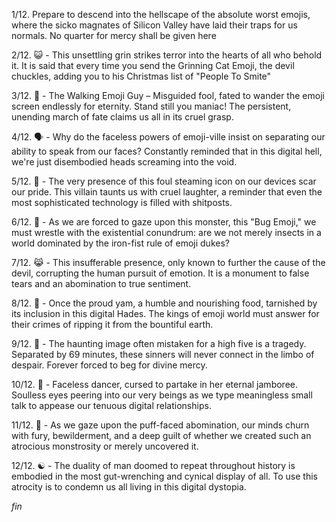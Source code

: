 1/12. Prepare to descend into the hellscape of the absolute worst emojis, where the sicko magnates of Silicon Valley have laid their traps for us normals. No quarter for mercy shall be given here

2/12. 😺 - This unsettling grin strikes terror into the hearts of all who behold it. It is said that every time you send the Grinning Cat Emoji, the devil chuckles, adding you to his Christmas list of "People To Smite"

3/12. 🚶 - The Walking Emoji Guy – Misguided fool, fated to wander the emoji screen endlessly for eternity. Stand still you maniac! The persistent, unending march of fate claims us all in its cruel grasp.

4/12. 🗣️ - Why do the faceless powers of emoji-ville insist on separating our ability to speak from our faces? Constantly reminded that in this digital hell, we're just disembodied heads screaming into the void.

5/12. 💩 - The very presence of this foul steaming icon on our devices scar our pride. This villain taunts us with cruel laughter, a reminder that even the most sophisticated technology is filled with shitposts.

6/12. 🐛 - As we are forced to gaze upon this monster, this "Bug Emoji," we must wrestle with the existential conundrum: are we not merely insects in a world dominated by the iron-fist rule of emoji dukes?

7/12. 😹 - This insufferable presence, only known to further the cause of the devil, corrupting the human pursuit of emotion. It is a monument to false tears and an abomination to true sentiment.

8/12. 🍠 - Once the proud yam, a humble and nourishing food, tarnished by its inclusion in this digital Hades. The kings of emoji world must answer for their crimes of ripping it from the bountiful earth.

9/12. 🙏 - The haunting image often mistaken for a high five is a tragedy. Separated by 69 minutes, these sinners will never connect in the limbo of despair. Forever forced to beg for divine mercy.

10/12. 💃 - Faceless dancer, cursed to partake in her eternal jamboree. Soulless eyes peering into our very beings as we type meaningless small talk to appease our tenuous digital relationships.

11/12. 🐡 - As we gaze upon the puff-faced abomination, our minds churn with fury, bewilderment, and a deep guilt of whether we created such an atrocious monstrosity or merely uncovered it.

12/12. ☯️ - The duality of man doomed to repeat throughout history is embodied in the most gut-wrenching and cynical display of all. To use this atrocity is to condemn us all living in this digital dystopia.

*fin*